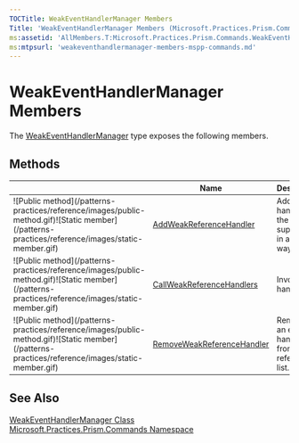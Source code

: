 ```yaml
---
TOCTitle: WeakEventHandlerManager Members
Title: 'WeakEventHandlerManager Members (Microsoft.Practices.Prism.Commands)'
ms:assetid: 'AllMembers.T:Microsoft.Practices.Prism.Commands.WeakEventHandlerManager'
ms:mtpsurl: 'weakeventhandlermanager-members-mspp-commands.md'
---
```



# WeakEventHandlerManager Members

The [WeakEventHandlerManager](/patterns-practices/reference/weakeventhandlermanager-class-mspp-commands) type exposes the following members.

## Methods


<table>

<thead>
<tr class="header">
<th> </th>
<th>Name</th>
<th>Description</th>
</tr>
</thead>
<tbody>
<tr class="odd">
<td>![Public method](/patterns-practices/reference/images/public-method.gif)![Static member](/patterns-practices/reference/images/static-member.gif)</td>
<td><a href="/patterns-practices/reference/weakeventhandlermanager-addweakreferencehandler-method-mspp-commands
">AddWeakReferenceHandler</a></td>
<td><div class="summary">
Adds a handler to the supplied list in a weak way.
</div></td>
</tr>
<tr class="even">
<td>![Public method](/patterns-practices/reference/images/public-method.gif)![Static member](/patterns-practices/reference/images/static-member.gif)</td>
<td><a href="/patterns-practices/reference/weakeventhandlermanager-callweakreferencehandlers-method-mspp-commands
">CallWeakReferenceHandlers</a></td>
<td><div class="summary">
Invokes the handlers
</div></td>
</tr>
<tr class="odd">
<td>![Public method](/patterns-practices/reference/images/public-method.gif)![Static member](/patterns-practices/reference/images/static-member.gif)</td>
<td><a href="/patterns-practices/reference/weakeventhandlermanager-removeweakreferencehandler-method-mspp-commands
">RemoveWeakReferenceHandler</a></td>
<td><div class="summary">
Removes an event handler from the reference list.
</div></td>
</tr>
</tbody>
</table>

## See Also

[WeakEventHandlerManager Class](/patterns-practices/reference/weakeventhandlermanager-class-mspp-commands)<br/>
[Microsoft.Practices.Prism.Commands Namespace](/patterns-practices/reference/mspp-commands-namespace)